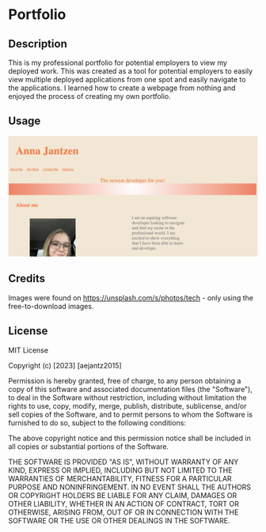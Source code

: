 # Portfolio

## Description

 This is my professional portfolio for potential employers to view my deployed work. This was created as a tool for potential employers to easily view multiple deployed applications from one spot and easily navigate to the applications. I learned how to create a webpage from nothing and enjoyed the process of creating my own portfolio.

## Usage

![screenshot](assets/images/screenshot.png)

## Credits

Images were found on https://unsplash.com/s/photos/tech - only using the free-to-download images.

## License
MIT License

Copyright (c) [2023] [aejantz2015]

Permission is hereby granted, free of charge, to any person obtaining a copy
of this software and associated documentation files (the "Software"), to deal
in the Software without restriction, including without limitation the rights
to use, copy, modify, merge, publish, distribute, sublicense, and/or sell
copies of the Software, and to permit persons to whom the Software is
furnished to do so, subject to the following conditions:

The above copyright notice and this permission notice shall be included in all
copies or substantial portions of the Software.

THE SOFTWARE IS PROVIDED "AS IS", WITHOUT WARRANTY OF ANY KIND, EXPRESS OR
IMPLIED, INCLUDING BUT NOT LIMITED TO THE WARRANTIES OF MERCHANTABILITY,
FITNESS FOR A PARTICULAR PURPOSE AND NONINFRINGEMENT. IN NO EVENT SHALL THE
AUTHORS OR COPYRIGHT HOLDERS BE LIABLE FOR ANY CLAIM, DAMAGES OR OTHER
LIABILITY, WHETHER IN AN ACTION OF CONTRACT, TORT OR OTHERWISE, ARISING FROM,
OUT OF OR IN CONNECTION WITH THE SOFTWARE OR THE USE OR OTHER DEALINGS IN THE
SOFTWARE.

